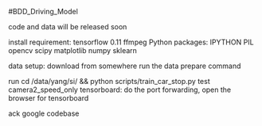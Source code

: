 #BDD_Driving_Model

code and data will be released soon

install requirement: 
tensorflow 0.11
ffmpeg
Python packages:
    IPYTHON
    PIL
    opencv
    scipy
    matplotlib
    numpy
    sklearn

data setup:
    download from somewhere
    run the data prepare command
   
run
    cd /data/yang/si/ && python scripts/train_car_stop.py test camera2_speed_only
    tensorboard: do the port forwarding, open the browser for tensorboard
    
ack google codebase